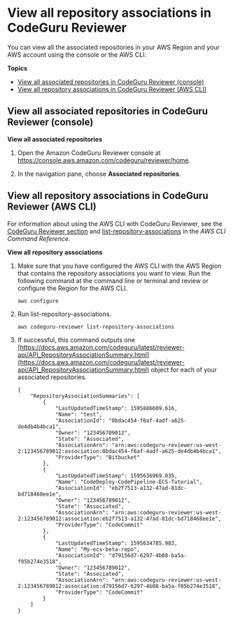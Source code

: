# View all repository associations in CodeGuru Reviewer<a name="repository-association-view-all"></a>

You can view all the associated repositories in your AWS Region and your AWS account using the console or the AWS CLI\. 

**Topics**
+ [View all associated repositories in CodeGuru Reviewer \(console\)](#repository-association-view-all-console)
+ [View all repository associations in CodeGuru Reviewer \(AWS CLI\)](#repository-association-view-all-cli)

## View all associated repositories in CodeGuru Reviewer \(console\)<a name="repository-association-view-all-console"></a>

**View all associated repositories**

1. Open the Amazon CodeGuru Reviewer console at [https://console\.aws\.amazon\.com/codeguru/reviewer/home](https://console.aws.amazon.com/codeguru/reviewer/home)\.

1. In the navigation pane, choose **Associated repositories**\. 

## View all repository associations in CodeGuru Reviewer \(AWS CLI\)<a name="repository-association-view-all-cli"></a>

For information about using the AWS CLI with CodeGuru Reviewer, see the [CodeGuru Reviewer section](https://awscli.amazonaws.com/v2/documentation/api/latest/reference/codeguru-reviewer/index.html) and [list\-repository\-associations](https://awscli.amazonaws.com/v2/documentation/api/latest/reference/codeguru-reviewer/list-repository-associations.html) in the *AWS CLI Command Reference*\. 

**View all repository associations**

1. Make sure that you have configured the AWS CLI with the AWS Region that contains the repository associations you want to view\. Run the following command at the command line or terminal and review or configure the Region for the AWS CLI\. 

   ```
   aws configure
   ```

1. Run list\-repository\-associations\. 

   ```
   aws codeguru-reviewer list-repository-associations
   ```

1. If successful, this command outputs one [https://docs.aws.amazon.com/codeguru/latest/reviewer-api/API_RepositoryAssociationSummary.html](https://docs.aws.amazon.com/codeguru/latest/reviewer-api/API_RepositoryAssociationSummary.html) object for each of your associated repositories\. 

   ```
   {
       "RepositoryAssociationSummaries": [
           {
               "LastUpdatedTimeStamp": 1595886609.616,
               "Name": "test",
               "AssociationId": "0bdac454-f6af-4adf-a625-de4db4b4bca1",
               "Owner": "123456789012",
               "State": "Associated",
               "AssociationArn": "arn:aws:codeguru-reviewer:us-west-2:123456789012:association:0bdac454-f6af-4adf-a625-de4db4b4bca1",
               "ProviderType": "Bitbucket"
           },
           {
               "LastUpdatedTimeStamp": 1595636969.035,
               "Name": "CodeDeploy-CodePipeline-ECS-Tutorial",
               "AssociationId": "eb2f7513-a132-47ad-81dc-bd718468ee1e",
               "Owner": "123456789012",
               "State": "Associated",
               "AssociationArn": "arn:aws:codeguru-reviewer:us-west-2:123456789012:association:eb2f7513-a132-47ad-81dc-bd718468ee1e",
               "ProviderType": "CodeCommit"
           },
           {
               "LastUpdatedTimeStamp": 1595634785.983,
               "Name": "My-ecs-beta-repo",
               "AssociationId": "d79156d7-6297-4b08-ba5a-f05b274e3518",
               "Owner": "123456789012",
               "State": "Associated",
               "AssociationArn": "arn:aws:codeguru-reviewer:us-west-2:123456789012:association:d79156d7-6297-4b08-ba5a-f05b274e3518",
               "ProviderType": "CodeCommit"
           }
       ]
   }
   ```